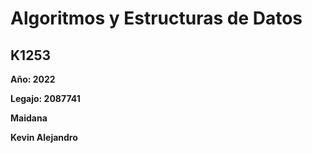 # Algoritmos y Estructuras de Datos
## K1253

**Año: 2022**

**Legajo: 2087741**

**Maidana**

**Kevin Alejandro**
